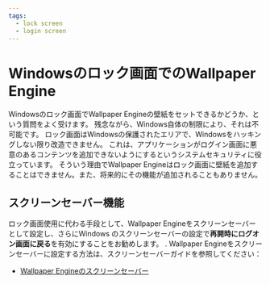 ```yaml
---
tags:
  - lock screen
  - login screen
---
```


# Windowsのロック画面でのWallpaper Engine

Windowsのロック画面でWallpaper Engineの壁紙をセットできるかどうか、という質問をよく受けます。 残念ながら、Windows自体の制限により、それは不可能です。 ロック画面はWindowsの保護されたエリアで、Windowsをハッキングしない限り改造できません。 これは、アプリケーションがログイン画面に悪意のあるコンテンツを追加できないようにするというシステムセキュリティに役立っています。 そういう理由でWallpaper Engineはロック画面に壁紙を追加することはできません。また、将来的にその機能が追加されることもありません。

## スクリーンセーバー機能

ロック画面使用に代わる手段として、Wallpaper Engineをスクリーンセーバーとして設定し、さらにWindows のスクリーンセーバーの設定で**再開時にログオン画面に戻る**を有効にすることをお勧めします。 . Wallpaper Engineをスクリーンセーバーに設定する方法は、スクリーンセーバーガイドを参照してください：

* [Wallpaper Engineのスクリーンセーバー](/functionality/screensaver.html)